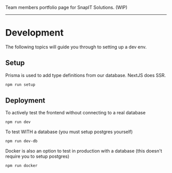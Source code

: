 Team members portfolio page for SnapIT Solutions. (WIP)

---

# Development

The following topics will guide you through to setting up a dev env.

## Setup

Prisma is used to add type definitions from our database. NextJS does SSR.

```sh
npm run setup
```

## Deployment

To actively test the frontend without connecting to a real database 

```sh
npm run dev
```

To test WITH a database (you must setup postgres yourself)

```sh
npm run dev-db
```

Docker is also an option to test in production with a database (this doesn't
require you to setup postgres)

```sh
npm run docker
```
